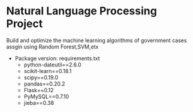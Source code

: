 # Natural Language Processing Project

Build and optimize the machine learning algorithms of government cases assgin using Random Forest,SVM,etx


* Package version: requirements.txt
  * python-dateutil==2.6.0
  * scikit-learn==0.18.1
  * scipy==0.19.0
  * pandas==0.20.2
  * Flask==0.12
  * PyMySQL==0.7.10
  * jieba==0.38
  
 
 
